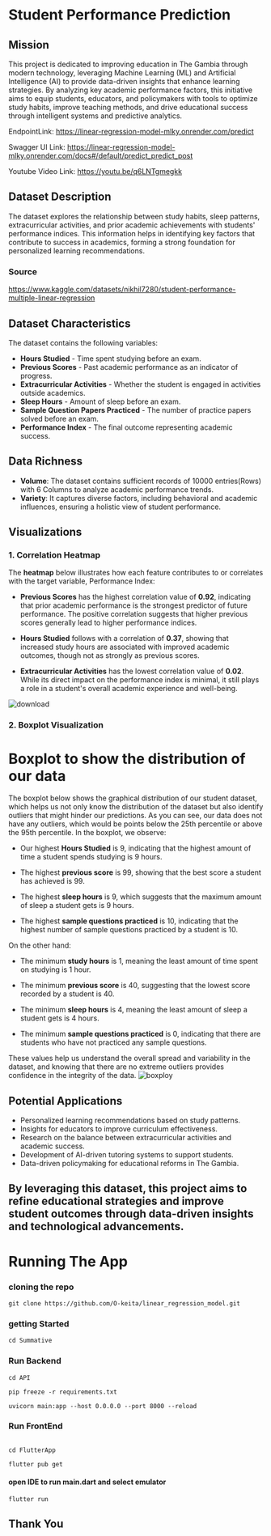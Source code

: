 # Student Performance Prediction 

## Mission
This project is dedicated to improving education in The Gambia through modern technology, leveraging Machine Learning (ML) and Artificial Intelligence (AI) to provide data-driven insights that enhance learning strategies. By analyzing key academic performance factors, this initiative aims to equip students, educators, and policymakers with tools to optimize study habits, improve teaching methods, and drive educational success through intelligent systems and predictive analytics.

EndpointLink: https://linear-regression-model-mlky.onrender.com/predict

Swagger UI Link: https://linear-regression-model-mlky.onrender.com/docs#/default/predict_predict_post

Youtube Video Link: https://youtu.be/q6LNTgmegkk

## Dataset Description
The dataset explores the relationship between study habits, sleep patterns, extracurricular activities, and prior academic achievements with students' performance indices. This information helps in identifying key factors that contribute to success in academics, forming a strong foundation for personalized learning recommendations.

### Source
https://www.kaggle.com/datasets/nikhil7280/student-performance-multiple-linear-regression


## Dataset Characteristics
The dataset contains the following variables:
- **Hours Studied** - Time spent studying before an exam.
- **Previous Scores** - Past academic performance as an indicator of progress.
- **Extracurricular Activities** - Whether the student is engaged in activities outside academics.
- **Sleep Hours** - Amount of sleep before an exam.
- **Sample Question Papers Practiced** - The number of practice papers solved before an exam.
- **Performance Index** - The final outcome representing academic success.

## Data Richness
- **Volume**: The dataset contains sufficient records of 10000 entries(Rows) with 6 Columns to analyze academic performance trends.
- **Variety**: It captures diverse factors, including behavioral and academic influences, ensuring a holistic view of student performance.

## Visualizations
### 1. Correlation Heatmap
The **heatmap** below illustrates how each feature contributes to or correlates with the target variable, Performance Index:

- **Previous Scores** has the highest correlation value of **0.92**, indicating that prior academic performance is the strongest predictor of future performance. The positive correlation suggests that higher previous scores generally lead to higher performance indices.

- **Hours Studied** follows with a correlation of **0.37**, showing that increased study hours are associated with improved academic outcomes, though not as strongly as previous scores.

- **Extracurricular Activities** has the lowest correlation value of **0.02**. While its direct impact on the performance index is minimal, it still plays a role in a student's overall academic experience and well-being.


![download](https://github.com/user-attachments/assets/69e67d65-9200-4fb5-8684-daa31ac49646)




### 2. Boxplot Visualization

# Boxplot to show the distribution of our data

The boxplot below shows the graphical distribution of our student dataset, which helps us not only know the distribution of the dataset but also identify outliers that might hinder our predictions. As you can see, our data does not have any outliers, which would be points below the 25th percentile or above the 95th percentile. In the boxplot, we observe:

- Our highest **Hours Studied** is 9, indicating that the highest amount of time a student spends studying is 9 hours.

- The highest **previous score** is 99, showing that the best score a student has achieved is 99.

- The highest **sleep hours** is 9, which suggests that the maximum amount of sleep a student gets is 9 hours.

- The highest **sample questions practiced** is 10, indicating that the highest number of sample questions practiced by a student is 10.

On the other hand:

- The minimum **study hours** is 1, meaning the least amount of time spent on studying is 1 hour.

- The minimum **previous score** is 40, suggesting that the lowest score recorded by a student is 40.

- The minimum **sleep hours** is 4, meaning the least amount of sleep a student gets is 4 hours.

- The minimum **sample questions practiced** is 0, indicating that there are students who have not practiced any sample questions.

These values help us understand the overall spread and variability in the dataset, and knowing that there are no extreme outliers provides confidence in the integrity of the data.
![boxploy](https://github.com/user-attachments/assets/851e406d-063d-46be-ba7c-93f510104452)






## Potential Applications
- Personalized learning recommendations based on study patterns.
- Insights for educators to improve curriculum effectiveness.
- Research on the balance between extracurricular activities and academic success.
- Development of AI-driven tutoring systems to support students.
- Data-driven policymaking for educational reforms in The Gambia.

By leveraging this dataset, this project aims to refine educational strategies and improve student outcomes through data-driven insights and technological advancements.
---
# Running The App

### cloning the repo

```
git clone https://github.com/O-keita/linear_regression_model.git
```

### getting Started

```
cd Summative
```

### Run Backend

```
cd API
```

```
pip freeze -r requirements.txt
```

```
uvicorn main:app --host 0.0.0.0 --port 8000 --reload
```

### Run FrontEnd

``` cd ..
```
```
cd FlutterApp
```
```
flutter pub get
```
#### open IDE to run main.dart and select emulator
```
flutter run
```


## Thank You
